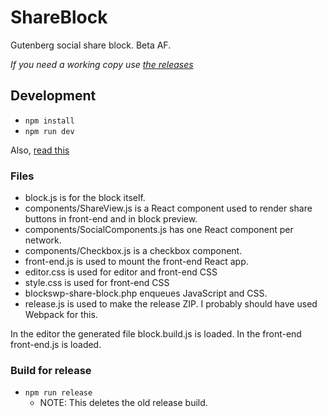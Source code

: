 # ShareBlock
Gutenberg social share block. Beta AF.

_If you need a working copy use [the releases](/releases/blockswp-share-block.zip)_ 
## Development

* `npm install`
* `npm run dev`

Also, [read this](https://github.com/nygardk/react-share/blob/master/demos/demo0/Demo.jsx)

### Files
* block.js is for the block itself.
* components/ShareView.js is a React component used to render share buttons in front-end and in block preview.
* components/SocialComponents.js has one React component per network.
* components/Checkbox.js is a checkbox component.
* front-end.js is used to mount the front-end React app. 
* editor.css is used for editor and front-end CSS
* style.css is used for front-end CSS
* blockswp-share-block.php enqueues JavaScript and CSS.
* release.js is used to make the release ZIP. I probably should have used Webpack for this.

In the editor the generated file block.build.js is loaded. In the front-end front-end.js is loaded.

### Build for release
* `npm run release`
    * NOTE: This deletes the old release build.